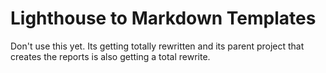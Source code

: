 # Lighthouse to Markdown Templates

Don't use this yet. Its getting totally rewritten and its parent project that creates the reports is also getting a total rewrite.
